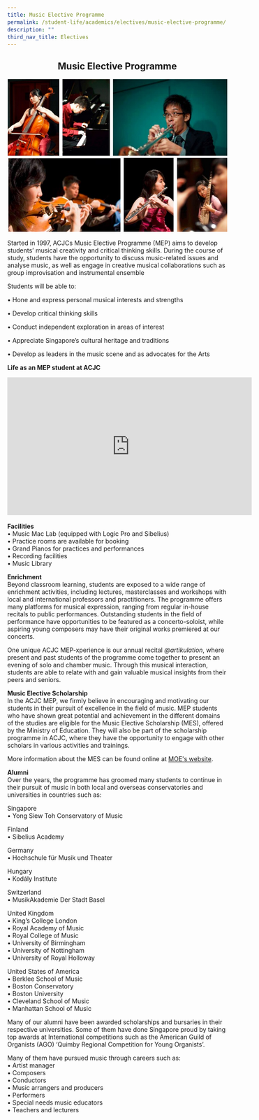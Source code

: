 ```yaml
---
title: Music Elective Programme
permalink: /student-life/academics/electives/music-elective-programme/
description: ""
third_nav_title: Electives
---
```

## <center> Music Elective Programme </center>

![](/images/Music%20Elective%20Programme.jpeg)

Started in 1997, ACJCs Music Elective Programme (MEP) aims to develop students’ musical creativity and critical thinking skills. During the course of study, students have the opportunity to discuss music-related issues and analyse music, as well as engage in creative musical collaborations such as group improvisation and instrumental ensemble

Students will be able to:

• Hone and express personal musical interests and strengths

• Develop critical thinking skills

• Conduct independent exploration in areas of interest

• Appreciate Singapore’s cultural heritage and traditions

• Develop as leaders in the music scene and as advocates for the Arts

**Life as an MEP student at ACJC**
<center><iframe width="560" height="315" src="https://www.youtube.com/embed/AEiBrC7H_RQ" title="YouTube video player" frameborder="0" allow="accelerometer; autoplay; clipboard-write; encrypted-media; gyroscope; picture-in-picture" allowfullscreen=""></iframe></center>

**Facilities**<br>
• Music Mac Lab (equipped with Logic Pro and Sibelius)<br>
• Practice rooms are available for booking<br>
• Grand Pianos for practices and performances<br>
• Recording facilities<br>
• Music Library

**Enrichment**<br>
Beyond classroom learning, students are exposed to a wide range of enrichment activities, including lectures, masterclasses and workshops with local and international professors and practitioners. The programme offers many platforms for musical expression, ranging from regular in-house recitals to public performances. Outstanding students in the field of performance have opportunities to be featured as a concerto-soloist, while aspiring young composers may have their original works premiered at our concerts.

One unique ACJC MEP-xperience is our annual recital&nbsp;_@artikulation_, where present and past students of the programme come together to present an evening of solo and chamber music. Through this musical interaction, students are able to relate with and gain valuable musical insights from their peers and seniors.

**Music Elective Scholarship**<br>
In the ACJC MEP, we firmly believe in encouraging and motivating our students in their pursuit of excellence in the field of music. MEP students who have shown great potential and achievement in the different domains of the studies are eligible for the Music Elective Scholarship (MES), offered by the Ministry of Education. They will also be part of the scholarship programme in ACJC, where they have the opportunity to engage with other scholars in various activities and trainings.

More information about the MES can be found online at&nbsp;[MOE's website](https://www.moe.gov.sg/financial-matters/awards-scholarships/programme-scholarships-pre-u).

**Alumni**<br>
Over the years, the programme has groomed many students to continue in their pursuit of music in both local and overseas conservatories and universities in countries such as: 

Singapore<br>
• Yong Siew Toh Conservatory of Music

  

Finland<br>
• Sibelius Academy

  

Germany<br>
• Hochschule für Musik und Theater

  

Hungary<br>
• Kodály Institute

  

Switzerland<br>
• MusikAkademie Der Stadt Basel

  

United Kingdom<br>
• King’s College London
<br>• Royal Academy of Music
<br>• Royal College of Music
<br>• University of Birmingham
<br>• University of Nottingham
<br>• University of Royal Holloway

  

United States of America<br>
• Berklee School of Music
<br>• Boston Conservatory
<br>• Boston University
<br>• Cleveland School of Music
<br>• Manhattan School of Music

Many of our alumni have been awarded scholarships and bursaries in their respective universities. Some of them have done Singapore proud by taking top awards at International competitions such as the American Guild of Organists (AGO) ‘Quimby Regional Competition for Young Organists’.

Many of them have pursued music through careers such as:&nbsp;<br> • Artist manager&nbsp; 
<br>
• Composers
<br>• Conductors
<br>• Music arrangers and producers
<br>• Performers
<br>• Special needs music educators
<br>• Teachers and lecturers